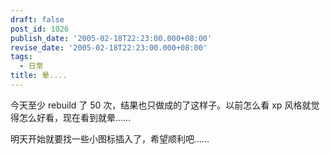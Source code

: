 ```yaml
---
draft: false
post_id: 1026
publish_date: '2005-02-18T22:23:00.000+08:00'
revise_date: '2005-02-18T22:23:00.000+08:00'
tags:
  - 日常
title: 晕....
---
```


今天至少 rebuild 了 50 次，结果也只做成的了这样子。以前怎么看 xp 风格就觉得怎么好看，现在看到就晕……

明天开始就要找一些小图标插入了，希望顺利吧……
